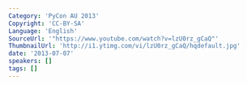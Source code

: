 ```yaml
---
Category: 'PyCon AU 2013'
Copyright: 'CC-BY-SA'
Language: 'English'
SourceUrl: '"https://www.youtube.com/watch?v=lzU0rz_gCaQ"'
ThumbnailUrl: 'http://i1.ytimg.com/vi/lzU0rz_gCaQ/hqdefault.jpg'
date: '2013-07-07'
speakers: []
tags: []
---
```


